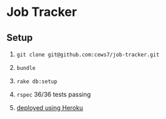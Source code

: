 # Job Tracker
## Setup

1. `git clone git@github.com:cews7/job-tracker.git`

2. `bundle`

3. `rake db:setup`

4. `rspec` 36/36 tests passing

5. [deployed using Heroku](https://awesome-job-tracker.herokuapp.com/)
